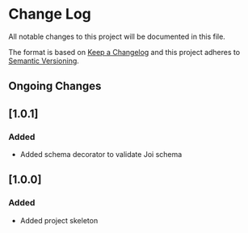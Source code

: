 # Change Log

All notable changes to this project will be documented in this file.

The format is based on [Keep a Changelog](http://keepachangelog.com/)
and this project adheres to [Semantic Versioning](http://semver.org/).

## Ongoing Changes

## [1.0.1]

### Added

- Added schema decorator to validate Joi schema

## [1.0.0]

### Added

- Added project skeleton
